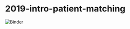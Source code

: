 # 2019-intro-patient-matching

[![Binder](https://mybinder.org/badge_logo.svg)](https://mybinder.org/v2/gh/mayerantoine/2019-intro-patient-matching/master)

